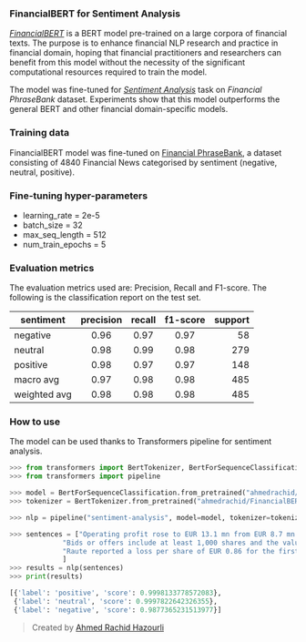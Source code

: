 ### FinancialBERT for Sentiment Analysis

[*FinancialBERT*](https://huggingface.co/ahmedrachid/FinancialBERT) is a BERT model pre-trained on a large corpora of financial texts. The purpose is to enhance financial NLP research and practice in financial domain, hoping that financial practitioners and researchers can benefit from this model without the necessity of the significant computational resources required to train the model. 

The model was fine-tuned for [*Sentiment Analysis*](https://huggingface.co/ahmedrachid/FinancialBERT-Sentiment-Analysis) task on _Financial PhraseBank_ dataset. Experiments show that this model outperforms the general BERT and other financial domain-specific models.
 
### Training data
FinancialBERT model was fine-tuned on [Financial PhraseBank](https://www.researchgate.net/publication/251231364_FinancialPhraseBank-v10), a dataset consisting of 4840 Financial News categorised by sentiment (negative, neutral, positive).

### Fine-tuning hyper-parameters
- learning_rate = 2e-5
- batch_size = 32
- max_seq_length = 512
- num_train_epochs = 5

### Evaluation metrics
The evaluation metrics used are: Precision, Recall and F1-score. The following is the classification report on the test set.

| sentiment  | precision        | recall           | f1-score  | support  |
| ------------- |:-------------:|:-------------:|:-------------:| -----:|
| negative | 0.96      | 0.97 | 0.97 | 58 |
| neutral | 0.98      | 0.99 | 0.98 | 279 |
| positive | 0.98     | 0.97 | 0.97 | 148 |
| macro avg | 0.97     | 0.98 | 0.98 | 485 |
| weighted avg | 0.98     | 0.98 | 0.98 | 485 |

 ### How to use 
The model can be used thanks to Transformers pipeline for sentiment analysis.
```python
>>> from transformers import BertTokenizer, BertForSequenceClassification
>>> from transformers import pipeline

>>> model = BertForSequenceClassification.from_pretrained("ahmedrachid/FinancialBERT-Sentiment-Analysis",num_labels=3)
>>> tokenizer = BertTokenizer.from_pretrained("ahmedrachid/FinancialBERT-Sentiment-Analysis")

>>> nlp = pipeline("sentiment-analysis", model=model, tokenizer=tokenizer)

>>> sentences = ["Operating profit rose to EUR 13.1 mn from EUR 8.7 mn in the corresponding period in 2007 representing 7.7 % of net sales.",  
             "Bids or offers include at least 1,000 shares and the value of the shares must correspond to at least EUR 4,000.", 
             "Raute reported a loss per share of EUR 0.86 for the first half of 2009 , against EPS of EUR 0.74 in the corresponding period of 2008.", 
             ]
>>> results = nlp(sentences)
>>> print(results)

[{'label': 'positive', 'score': 0.9998133778572083},
 {'label': 'neutral', 'score': 0.9997822642326355},
 {'label': 'negative', 'score': 0.9877365231513977}]
```

> Created by [Ahmed Rachid Hazourli](https://www.linkedin.com/in/ahmed-rachid/)
